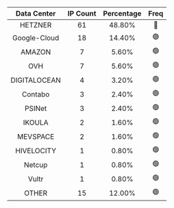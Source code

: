 | Data Center | IP Count | Percentage | Freq |
|:------------:|:--------:|:-----------:|:-----:|
| HETZNER | 61 | 48.80% | 🔴 |
| Google-Cloud | 18 | 14.40% | 🟢 |
| AMAZON | 7 | 5.60% | 🟢 |
| OVH | 7 | 5.60% | 🟢 |
| DIGITALOCEAN | 4 | 3.20% | 🟢 |
| Contabo | 3 | 2.40% | 🟢 |
| PSINet | 3 | 2.40% | 🟢 |
| IKOULA | 2 | 1.60% | 🟢 |
| MEVSPACE | 2 | 1.60% | 🟢 |
| HIVELOCITY | 1 | 0.80% | 🟢 |
| Netcup | 1 | 0.80% | 🟢 |
| Vultr | 1 | 0.80% | 🟢 |
| OTHER | 15 | 12.00% | 🟢 |